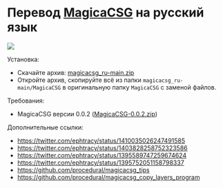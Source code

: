 # Перевод [MagicaCSG](https://ephtracy.github.io/index.html?page=magicacsg) на русский язык

![](https://raw.github.com/procedural/magicacsg_ru/master/screenshot.png)

Установка:

* Скачайте архив: [magicacsg_ru-main.zip](https://github.com/procedural/magicacsg_ru/archive/refs/heads/main.zip)
* Откройте архив, скопируйте всё из папки `magicacsg_ru-main/MagicaCSG` в оригинальную папку `MagicaCSG` с заменой файлов.

Требования:

* MagicaCSG версии 0.0.2 ([MagicaCSG-0.0.2.zip](https://github.com/ephtracy/ephtracy.github.io/releases/download/c0.0.0/MagicaCSG-0.0.2.zip))

Дополнительные ссылки:

* https://twitter.com/ephtracy/status/1410035026247491585
* https://twitter.com/ephtracy/status/1403828258752323586
* https://twitter.com/ephtracy/status/1395589747259674624
* https://twitter.com/ephtracy/status/1395752051158798337
* https://github.com/procedural/magicacsg_tips
* https://github.com/procedural/magicacsg_copy_layers_program
